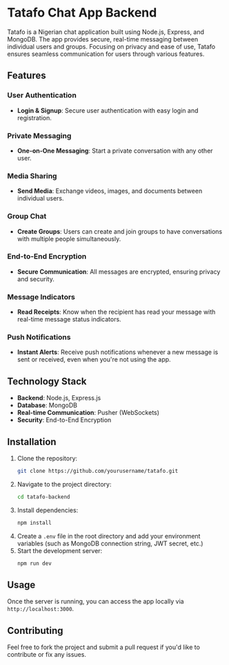 

# Tatafo Chat App Backend

Tatafo is a Nigerian chat application built using Node.js, Express, and MongoDB. The app provides secure, real-time messaging between individual users and groups. Focusing on privacy and ease of use, Tatafo ensures seamless communication for users through various features.

## Features

### User Authentication
- **Login & Signup**: Secure user authentication with easy login and registration.
  
### Private Messaging
- **One-on-One Messaging**: Start a private conversation with any other user.
  
### Media Sharing
- **Send Media**: Exchange videos, images, and documents between individual users.

### Group Chat
- **Create Groups**: Users can create and join groups to have conversations with multiple people simultaneously.

### End-to-End Encryption
- **Secure Communication**: All messages are encrypted, ensuring privacy and security.

### Message Indicators
- **Read Receipts**: Know when the recipient has read your message with real-time message status indicators.

### Push Notifications
- **Instant Alerts**: Receive push notifications whenever a new message is sent or received, even when you're not using the app.

## Technology Stack
- **Backend**: Node.js, Express.js
- **Database**: MongoDB
- **Real-time Communication**: Pusher (WebSockets)
- **Security**: End-to-End Encryption

## Installation

1. Clone the repository:
   ```bash
   git clone https://github.com/yourusername/tatafo.git
   ```
2. Navigate to the project directory:
   ```bash
   cd tatafo-backend
   ```
3. Install dependencies:
   ```bash
   npm install
   ```
4. Create a `.env` file in the root directory and add your environment variables (such as MongoDB connection string, JWT secret, etc.)
5. Start the development server:
   ```bash
   npm run dev
   ```

## Usage

Once the server is running, you can access the app locally via `http://localhost:3000`.

## Contributing

Feel free to fork the project and submit a pull request if you'd like to contribute or fix any issues.

